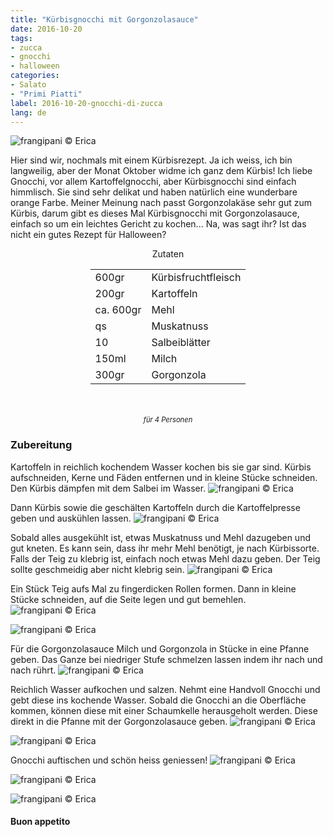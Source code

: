 ```yaml
---
title: "Kürbisgnocchi mit Gorgonzolasauce"
date: 2016-10-20
tags:
- zucca
- gnocchi
- halloween
categories:
- Salato
- "Primi Piatti"
label: 2016-10-20-gnocchi-di-zucca
lang: de
---
```

![](../2016-10-20-gnocchi-di-zucca-con-fonduta-di-gorgonzola/header.jpg "frangipani © Erica")

Hier sind wir, nochmals mit einem Kürbisrezept. Ja ich weiss, ich bin langweilig, aber der Monat Oktober widme ich ganz dem Kürbis! Ich liebe Gnocchi, vor allem Kartoffelgnocchi, aber Kürbisgnocchi sind einfach himmlisch. Sie sind sehr delikat und haben natürlich eine wunderbare orange Farbe. Meiner Meinung nach passt Gorgonzolakäse sehr gut zum Kürbis, darum gibt es dieses Mal Kürbisgnocchi mit Gorgonzolasauce, einfach so um ein leichtes Gericht zu kochen... Na, was sagt ihr? Ist das nicht ein gutes Rezept für Halloween?

<div id="wrapper" style="text-align: center">
  <div id="yourdiv" style="display: inline-block;">
    <div class="ingredients">
      <div class="ingredients-title">Zutaten</div>
      <table>
        <tbody>
          <tr>
            <td>600gr</td>
            <td>Kürbisfruchtfleisch</td>
          </tr>
          <tr>
            <td>200gr</td>
            <td>Kartoffeln</td>
          </tr>
          <tr>
            <td>ca. 600gr</td>
            <td>Mehl</td>
          </tr>
          <tr>
            <td>qs</td>
            <td>Muskatnuss</td>
          </tr>
          <tr>
            <td>10</td>
            <td>Salbeiblätter</td>
          </tr>
          <tr>
            <td>150ml</td>
            <td>Milch</td>
          </tr>
          <tr>
            <td>300gr</td>
            <td>Gorgonzola</td> 
          </tr>
        </tbody>
      </table>
      <br></br>
      <i class="pull-right" style="font-size: 80%;">für 4 Personen</i>
    </div>
  </div>
</div>


<h3>
  <font color="grey">
    <i class="fa fa-cogs"></i>
  </font> Zubereitung
</h3>

Kartoffeln in reichlich kochendem Wasser kochen bis sie gar sind. Kürbis aufschneiden, Kerne und Fäden entfernen und in kleine Stücke schneiden. Den Kürbis dämpfen mit dem Salbei im Wasser.
![](../2016-10-20-gnocchi-di-zucca-con-fonduta-di-gorgonzola/zuccaalvapore.jpg "frangipani © Erica")

Dann Kürbis sowie die geschälten Kartoffeln durch die Kartoffelpresse geben und auskühlen lassen.
![](../2016-10-20-gnocchi-di-zucca-con-fonduta-di-gorgonzola/patateezucca.jpg "frangipani © Erica")

Sobald alles ausgekühlt ist, etwas Muskatnuss und Mehl dazugeben und gut kneten. Es kann sein, dass ihr mehr Mehl benötigt, je nach Kürbissorte. Falls der Teig zu klebrig ist, einfach noch etwas Mehl dazu geben. Der Teig sollte geschmeidig aber nicht klebrig sein.
![](../2016-10-20-gnocchi-di-zucca-con-fonduta-di-gorgonzola/impasto.jpg "frangipani © Erica")

Ein Stück Teig aufs Mal zu fingerdicken Rollen formen. Dann in kleine Stücke schneiden, auf die Seite legen und gut bemehlen.
![](../2016-10-20-gnocchi-di-zucca-con-fonduta-di-gorgonzola/gnocchi.jpg "frangipani © Erica")

![](../2016-10-20-gnocchi-di-zucca-con-fonduta-di-gorgonzola/gnocchifatti.jpg "frangipani © Erica")

Für die Gorgonzolasauce Milch und Gorgonzola in Stücke in eine Pfanne geben. Das Ganze bei niedriger Stufe schmelzen lassen indem ihr nach und nach rührt.
![](../2016-10-20-gnocchi-di-zucca-con-fonduta-di-gorgonzola/fonduta.jpg "frangipani © Erica")

Reichlich Wasser aufkochen und salzen. Nehmt eine Handvoll Gnocchi und gebt diese ins kochende Wasser. Sobald die Gnocchi an die Oberfläche kommen, können diese mit einer Schaumkelle herausgeholt werden. Diese direkt in die Pfanne mit der Gorgonzolasauce geben.
![](../2016-10-20-gnocchi-di-zucca-con-fonduta-di-gorgonzola/gnocchicotti.jpg "frangipani © Erica")

![](../2016-10-20-gnocchi-di-zucca-con-fonduta-di-gorgonzola/padella.jpg "frangipani © Erica")

Gnocchi auftischen und schön heiss geniessen!
![](../2016-10-20-gnocchi-di-zucca-con-fonduta-di-gorgonzola/risultato1.jpg "frangipani © Erica")

![](../2016-10-20-gnocchi-di-zucca-con-fonduta-di-gorgonzola/risultato2.jpg "frangipani © Erica")

![](../2016-10-20-gnocchi-di-zucca-con-fonduta-di-gorgonzola/risultato3.jpg "frangipani © Erica")


<h4>Buon appetito
  <font color="red">
    <i class="fa fa-smile-o"></i>
  </font>
</h4>
